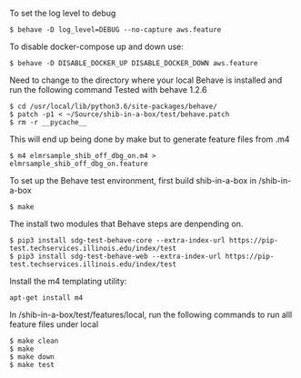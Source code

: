 To set the log level to debug
```
$ behave -D log_level=DEBUG --no-capture aws.feature
```

To disable docker-compose up and down use: 
```
$ behave -D DISABLE_DOCKER_UP DISABLE_DOCKER_DOWN aws.feature
```

Need to change to the directory where your local Behave is installed 
and run the following command
Tested with behave 1.2.6
```
$ cd /usr/local/lib/python3.6/site-packages/behave/
$ patch -p1 < ~/Source/shib-in-a-box/test/behave.patch
$ rm -r __pycache__
```

This will end up being done by make but to generate feature files from .m4
```
$ m4 elmrsample_shib_off_dbg_on.m4 > elmrsample_shib_off_dbg_on.feature
```

To set up the Behave test environment, first build shib-in-a-box in /shib-in-a-box
```
$ make
```

The install two modules that Behave steps are denpending on. 
```
$ pip3 install sdg-test-behave-core --extra-index-url https://pip-test.techservices.illinois.edu/index/test
$ pip3 install sdg-test-behave-web --extra-index-url https://pip-test.techservices.illinois.edu/index/test
```

Install the m4 templating utility:
```
apt-get install m4
```


In /shib-in-a-box/test/features/local, run the following commands 
to run alll feature files under local
```
$ make clean
$ make
$ make down
$ make test
```
